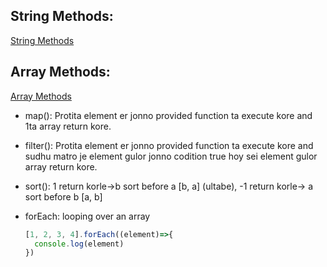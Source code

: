 ## String Methods:
[String Methods](https://abdullahimran.medium.com/14-most-useful-javascript-string-methods-1a10f6be0f4d)

## Array Methods:
[Array Methods](https://medium.com/@mandeepkaur1/a-list-of-javascript-array-methods-145d09dd19a0)


* map(): Protita element er jonno provided function ta execute kore and 1ta array return kore.

* filter(): Protita element er jonno provided function ta execute kore and sudhu matro je element gulor jonno codition true hoy sei element gulor array return kore.

* sort(): 1 return korle->b sort before a [b, a] (ultabe), -1 return korle-> a sort before b [a, b]
  
* forEach: looping over an array
  ```javascript
  [1, 2, 3, 4].forEach((element)=>{
    console.log(element)
  })
  ```